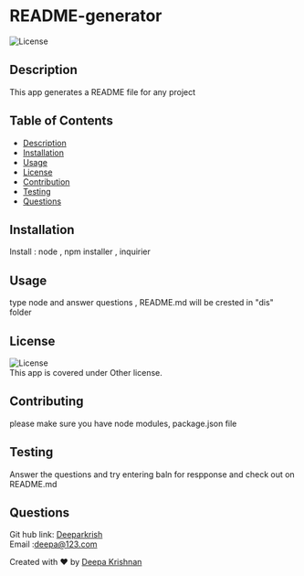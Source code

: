 # README-generator
  ![License](https://img.shields.io/badge/license-Other-lightgrey)<br />
  ## Description
  This app generates a README file for any project 

  ## Table of Contents 
  * [Description](#description)
  * [Installation](#installation)
  * [Usage](#usage)
  * [License](#license)
  * [Contribution](#contribution)
  * [Testing](#testing)
  * [Questions](#questions)
  
  
  ##  Installation
  Install : node , npm installer , inquirier

  ##  Usage
  type node <filename> and answer questions , README.md will be crested in "dis" folder

  ## License 
  ![License](https://img.shields.io/badge/license-Other-lightgrey)<br />
  This app is covered under Other license.

  ## Contributing
  please make sure you have node modules, package.json file

  ## Testing 
  Answer the questions and try entering baln for respponse and check out on README.md

  ## Questions 
  Git hub link: [Deeparkrish](https://github.com/Deeparkrish) <br/>
  Email :deepa@123.com

  Created with ❤️ by [Deepa Krishnan](https://github.com/DeeparKrish/README-generator)
